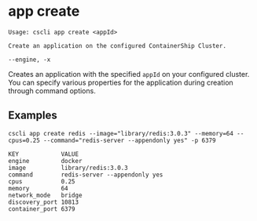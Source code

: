 # app create

```
Usage: cscli app create <appId>

Create an application on the configured ContainerShip Cluster.

--engine, -x   
```

Creates an application with the specified `appId` on your configured cluster. You can specify various properties for the application during creation through command options.

## Examples

```
cscli app create redis --image="library/redis:3.0.3" --memory=64 --cpus=0.25 --command="redis-server --appendonly yes" -p 6379

KEY            VALUE
engine         docker
image          library/redis:3.0.3
command        redis-server --appendonly yes
cpus           0.25
memory         64
network_mode   bridge
discovery_port 10813
container_port 6379
```

## 



